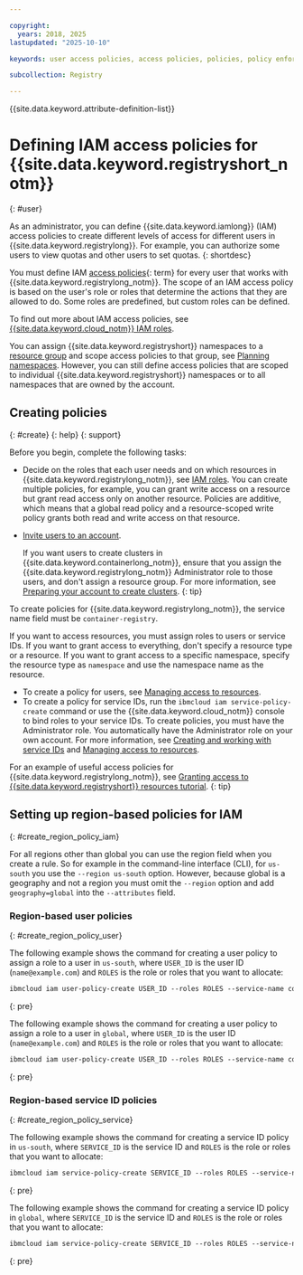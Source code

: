 ```yaml
---

copyright:
  years: 2018, 2025
lastupdated: "2025-10-10"

keywords: user access policies, access policies, policies, policy enforcement, user access, roles, account, users, resources, namespace

subcollection: Registry

---
```


{{site.data.keyword.attribute-definition-list}}


# Defining IAM access policies for {{site.data.keyword.registryshort_notm}}
{: #user}

As an administrator, you can define {{site.data.keyword.iamlong}} (IAM) access policies to create different levels of access for different users in {{site.data.keyword.registrylong}}. For example, you can authorize some users to view quotas and other users to set quotas.
{: shortdesc}

You must define IAM [access policies](#x2853407){: term} for every user that works with {{site.data.keyword.registrylong_notm}}. The scope of an IAM access policy is based on the user's role or roles that determine the actions that they are allowed to do. Some roles are predefined, but custom roles can be defined.

To find out more about IAM access policies, see [{{site.data.keyword.cloud_notm}} IAM roles](/docs/account?topic=account-userroles).

You can assign {{site.data.keyword.registryshort}} namespaces to a [resource group](/docs/account?topic=account-rgs) and scope access policies to that group, see [Planning namespaces](/docs/Registry?topic=Registry-registry_setup_cli_namespace#registry_setup_cli_namespace_plan). However, you can still define access policies that are scoped to individual {{site.data.keyword.registryshort}} namespaces or to all namespaces that are owned by the account.

## Creating policies
{: #create}
{: help}
{: support}

Before you begin, complete the following tasks:

- Decide on the roles that each user needs and on which resources in {{site.data.keyword.registrylong_notm}}, see [IAM roles](/docs/Registry?topic=Registry-iam#iam). You can create multiple policies, for example, you can grant write access on a resource but grant read access only on another resource. Policies are additive, which means that a global read policy and a resource-scoped write policy grants both read and write access on that resource.

- [Invite users to an account](/docs/account?topic=account-iamuserinv&interface=ui#invite-users-access).

    If you want users to create clusters in {{site.data.keyword.containerlong_notm}}, ensure that you assign the {{site.data.keyword.registrylong_notm}} Administrator role to those users, and don't assign a resource group. For more information, see [Preparing your account to create clusters](/docs/containers?topic=containers-clusters).
    {: tip}

To create policies for {{site.data.keyword.registrylong_notm}}, the service name field must be `container-registry`.

If you want to access resources, you must assign roles to users or service IDs. If you want to grant access to everything, don't specify a resource type or a resource. If you want to grant access to a specific namespace, specify the resource type as `namespace` and use the namespace name as the resource.

- To create a policy for users, see [Managing access to resources](/docs/account?topic=account-assign-access-resources).
- To create a policy for service IDs, run the `ibmcloud iam service-policy-create` command or use the {{site.data.keyword.cloud_notm}} console to bind roles to your service IDs. To create policies, you must have the Administrator role. You automatically have the Administrator role on your own account. For more information, see [Creating and working with service IDs](/docs/account?topic=account-serviceids#serviceids) and [Managing access to resources](/docs/account?topic=account-assign-access-resources).

For an example of useful access policies for {{site.data.keyword.registrylong_notm}}, see [Granting access to {{site.data.keyword.registryshort}} resources tutorial](/docs/Registry?topic=Registry-iam_access).
{: tip}

## Setting up region-based policies for IAM
{: #create_region_policy_iam}

For all regions other than global you can use the region field when you create a rule. So for example in the command-line interface (CLI), for `us-south` you use the `--region us-south` option. However, because global is a geography and not a region you must omit the `--region` option and add `geography=global` into the `--attributes` field.

### Region-based user policies
{: #create_region_policy_user}

The following example shows the command for creating a user policy to assign a role to a user in `us-south`, where `USER_ID` is the user ID (`name@example.com`) and `ROLES` is the role or roles that you want to allocate:

```txt
ibmcloud iam user-policy-create USER_ID --roles ROLES --service-name container-registry --region us-south
```
{: pre}

The following example shows the command for creating a user policy to assign a role to a user in `global`, where `USER_ID` is the user ID (`name@example.com`) and `ROLES` is the role or roles that you want to allocate:

```txt
ibmcloud iam user-policy-create USER_ID --roles ROLES --service-name container-registry --attributes "geography=global"
```
{: pre}

### Region-based service ID policies
{: #create_region_policy_service}

The following example shows the command for creating a service ID policy in `us-south`, where `SERVICE_ID` is the service ID and `ROLES` is the role or roles that you want to allocate:

```txt
ibmcloud iam service-policy-create SERVICE_ID --roles ROLES --service-name container-registry --region us-south
```
{: pre}

The following example shows the command for creating a service ID policy in `global`, where `SERVICE_ID` is the service ID and `ROLES` is the role or roles that you want to allocate:

```txt
ibmcloud iam service-policy-create SERVICE_ID --roles ROLES --service-name container-registry --attributes "geography=global"
```
{: pre}
